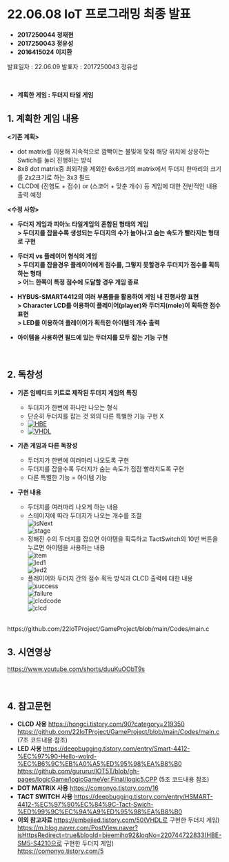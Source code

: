# **22.06.08 IoT 프로그래밍 최종 발표**

*   **2017250044 정재현**
*   **2017250043 정유성**
*   **2016415024 이지환**

발표일자 : 22.06.09
발표자 : 2017250043 정유성

<br/>

*   **계획한 게임 : 두더지 타일 게임**

## 1. 계획한 게임 내용

**<기존 계획>**
+ dot matrix를 이용해 지속적으로 깜빡이는 불빛에 맞춰 해당 위치에 상응하는 Swtich를 눌러 진행하는 방식
+ 8x8 dot matrix중 최외각을 제외한 6x6크기의 matrix에서 두더지 한마리의 크기를 2x2크기로 하는 3x3 필드
+ CLCD에 (진행도 + 점수) or (스코어 + 맞춘 개수) 등 게임에 대한 전반적인 내용 출력 예정

**<수정 사항>**

+ **두더지 게임과 피아노 타일게임의 혼합된 형태의 게임 <br> > 두더지를 잡을수록 생성되는 두더지의 수가 늘어나고 숨는 속도가 빨라지는 형태로 구현**

+ **두더지 vs 플레이어 형식의 게임 <br>> 두더지를 잡을경우 플레이어에게 점수를, 그렇지 못할경우 두더지가 점수를 획득하는 형태 <br> > 어느 한쪽이 특정 점수에 도달할 경우 게임 종료**

+ **HYBUS-SMART4412의 여러 부품들을 활용하여 게임 내 진행사항 표현 <br> > Character LCD를 이용하여 플레이어(player)와 두더지(mole)이 획득한 점수 표현 <br> > LED를 이용하여 플레이어가 획득한 아이템의 개수 출력**
 
+ **아이템을 사용하면 필드에 있는 두더지를 모두 잡는 기능 구현**

<br/>

## 2. 독창성

+ **기존 임베디드 키트로 제작된 두더지 게임의 특징**
   - 두더지가 한번에 하나만 나오는 형식
   - 단순히 두더지를 잡는 것 외의 다른 특별한 기능 구현 X
   - [![HBE](https://www.youtube.com/vi/2nEwdjs8ClU&t=91s/0.JPG)](https://www.youtube.com/watch?v=2nEwdjs8ClU&t=91s)
   - [![VHDL](https://www.youtube.com/vi/Xhw7SJYR3zA/0.jpg)](https://www.youtube.com/watch?v=Xhw7SJYR3zA)

+ **기존 게임과 다른 독창성**
   - 두더지가 한번에 여러마리 나오도록 구현
   - 두더지를 잡을수록 두더지가 숨는 속도가 점점 빨라지도록 구현
   - 다른 특별한 기능 = 아이템 기능

+ **구현 내용**
   - 두더지를 여러마리 나오게 하는 내용
   - 스테이지에 따라 두더지가 나오는 개수를 조절      
![isNext](./pic/cap1.JPG)    
![stage](./pic/cap2.JPG)
   - 정해진 수의 두더지를 잡으면 아이템을 획득하고 TactSwitch의 10번 버튼을 누르면 아이템을 사용하는 내용    
![item](./pic/cap3.JPG)    
![led1](./pic/cap8.JPG)    
![led2](./pic/cap9.JPG)
   - 플레이어와 두더지 간의 점수 획득 방식과 CLCD 출력에 대한 내용    
![success](./pic/cap4.JPG)    
![failure](./pic/cap5.JPG)    
![clcdcode](./pic/cap6.JPG)    
![clcd](./pic/cap7.JPG)
<br>
https://github.com/22IoTProject/GameProject/blob/main/Codes/main.c

<br/>

## 3. 시연영상

https://www.youtube.com/shorts/duuKuOObT9s

<br/>

## 4. 참고문헌

+ **CLCD 사용**
    https://hongci.tistory.com/90?category=219350    
    https://github.com/22IoTProject/GameProject/blob/main/Codes/main.c (7조 코드내용 참조)
+ **LED 사용**
    https://deepbugging.tistory.com/entry/Smart-4412-%EC%97%90-Hello-wolrd-%EC%B6%9C%EB%A0%A5%ED%95%98%EA%B8%B0
    https://github.com/gururur/IOT5T/blob/gh-pages/logicGame/logicGameVer.Final/logic5.CPP (5조 코드내용 참조)
+ **DOT MATRIX 사용**
    https://comonyo.tistory.com/16
+ **TACT SWITCH 사용**
    https://deepbugging.tistory.com/entry/HSMART-4412-%EC%97%90%EC%84%9C-Tact-Swich-%ED%99%9C%EC%9A%A9%ED%95%98%EA%B8%B0
+ **이외 참고자료**
    https://embejied.tistory.com/50(VHDL로 구현한 두더지 게임)    
    https://m.blog.naver.com/PostView.naver?isHttpsRedirect=true&blogId=bieemiho92&logNo=220744722833(HBE-SM5-S4210으로 구현한 두더지 게임)    
    https://comonyo.tistory.com/5

